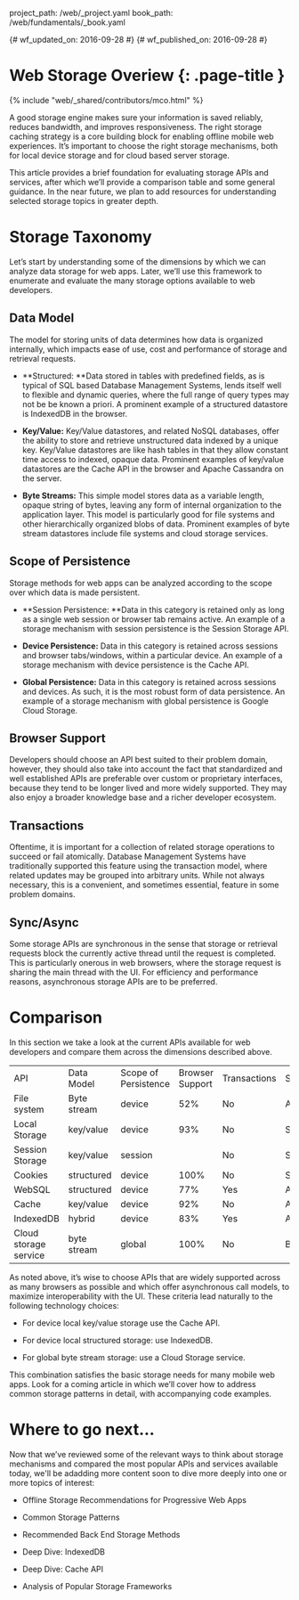 project_path: /web/_project.yaml
book_path: /web/fundamentals/_book.yaml

{# wf_updated_on: 2016-09-28 #}
{# wf_published_on: 2016-09-28 #}

# Web Storage Overiew {: .page-title }

{% include "web/_shared/contributors/mco.html" %}

A good storage engine makes sure your information is saved reliably, reduces bandwidth, and improves responsiveness. The right storage caching strategy is a core building block for enabling offline mobile web experiences. It’s important to choose the right storage mechanisms, both for local device storage and for cloud based server storage. 

This article provides a brief foundation for evaluating storage APIs and services, after which we’ll provide a comparison table and some general guidance. In the near future, we plan to add resources for understanding selected storage topics in greater depth.

# Storage Taxonomy

Let’s start by understanding some of the dimensions by which we can analyze data storage for web apps. Later, we’ll use this framework to enumerate and evaluate the many storage options available to web developers.

## Data Model

The model for storing units of data determines how data is organized internally, which impacts ease of use, cost and performance of storage and retrieval requests. 

* **Structured: **Data stored in tables with predefined fields, as is typical of SQL based Database Management Systems, lends itself well to flexible and dynamic queries, where the full range of query types may not be be known a priori. A prominent example of a structured datastore is IndexedDB in the browser.

* **Key/Value:** Key/Value datastores, and related NoSQL databases, offer the ability to store and retrieve unstructured data indexed by a unique key. Key/Value datastores are like hash tables in that they allow constant time access to indexed, opaque data. Prominent examples of key/value datastores are the Cache API in the browser and Apache Cassandra on the server.

* **Byte Streams:** This simple model stores data as a variable length, opaque string of bytes, leaving any form of internal organization to the application layer. This model is particularly good for file systems and other hierarchically organized blobs of data. Prominent examples of byte stream datastores include file systems and cloud storage services.

## Scope of Persistence

Storage methods for web apps can be analyzed according to the scope over which data is made persistent.

* **Session Persistence: **Data in this category is retained only as long as a single web session or browser tab remains active. An example of a storage mechanism with session persistence is the Session Storage API.

* **Device Persistence:** Data in this category is retained across sessions and browser tabs/windows, within a particular device. An example of a storage mechanism with device persistence is the Cache API.

* **Global Persistence:** Data in this category is retained across sessions and devices. As such, it is the most robust form of data persistence. An example of a storage mechanism with global persistence is Google Cloud Storage.

## Browser Support

Developers should choose an API best suited to their problem domain, however, they should also take into account the fact that standardized and well established APIs are preferable over custom or proprietary interfaces, because they tend to be longer lived and more widely supported. They may also enjoy a broader knowledge base and a richer developer ecosystem.

## Transactions

Oftentime, it is important for a collection of related storage operations to succeed or fail atomically. Database Management Systems have traditionally supported this feature using the transaction model, where related updates may be grouped into arbitrary units. While not always necessary, this is a convenient, and sometimes essential, feature in some problem domains.

## Sync/Async

Some storage APIs are synchronous in the sense that storage or retrieval requests block the currently active thread until the request is completed. This is particularly onerous in web browsers, where the storage request is sharing the main thread with the UI. For efficiency and performance reasons, asynchronous storage APIs are to be preferred.

# Comparison

In this section we take a look at the current APIs available for web developers and compare them across the dimensions described above.

<table>
  <tr>
    <td>API</td>
    <td>Data 
Model</td>
    <td>Scope of Persistence</td>
    <td>Browser
Support</td>
    <td>Transactions</td>
    <td>Sync/Async</td>
  </tr>
  <tr>
    <td>File system</td>
    <td>Byte stream</td>
    <td>device</td>
    <td>52%</td>
    <td>No</td>
    <td>Async</td>
  </tr>
  <tr>
    <td>Local Storage</td>
    <td>key/value</td>
    <td>device</td>
    <td>93%</td>
    <td>No</td>
    <td>Sync</td>
  </tr>
  <tr>
    <td>Session Storage</td>
    <td>key/value</td>
    <td>session</td>
    <td></td>
    <td>No</td>
    <td>Sync</td>
  </tr>
  <tr>
    <td>Cookies</td>
    <td>structured</td>
    <td>device</td>
    <td>100%</td>
    <td>No</td>
    <td>Sync</td>
  </tr>
  <tr>
    <td>WebSQL</td>
    <td>structured</td>
    <td>device</td>
    <td>77%</td>
    <td>Yes</td>
    <td>Async</td>
  </tr>
  <tr>
    <td>Cache</td>
    <td>key/value</td>
    <td>device</td>
    <td>92%</td>
    <td>No</td>
    <td>Async</td>
  </tr>
  <tr>
    <td>IndexedDB</td>
    <td>hybrid</td>
    <td>device</td>
    <td>83%</td>
    <td>Yes</td>
    <td>Async</td>
  </tr>
  <tr>
    <td>Cloud storage service</td>
    <td>byte stream</td>
    <td>global</td>
    <td>100%</td>
    <td>No</td>
    <td>Both</td>
  </tr>
</table>


As noted above, it’s wise to choose APIs that are widely supported across as many browsers as possible and which offer asynchronous call models, to maximize interoperability with the UI. These criteria lead naturally to the following technology choices:

* For device local key/value storage use the Cache API.

* For device local structured storage: use IndexedDB.

* For global byte stream storage: use a Cloud Storage service.

This combination satisfies the basic storage needs for many mobile web apps. Look for a coming article in which we’ll cover how to address common storage patterns in detail, with accompanying code examples.

# Where to go next…

Now that we’ve reviewed some of the relevant ways to think about storage mechanisms and compared the most popular APIs and services available today, we'll be adadding more content soon to dive more deeply into one or more topics of interest:

* Offline Storage Recommendations for Progressive Web Apps

* Common Storage Patterns

* Recommended Back End Storage Methods

* Deep Dive: IndexedDB

* Deep Dive: Cache API

* Analysis of Popular Storage Frameworks

